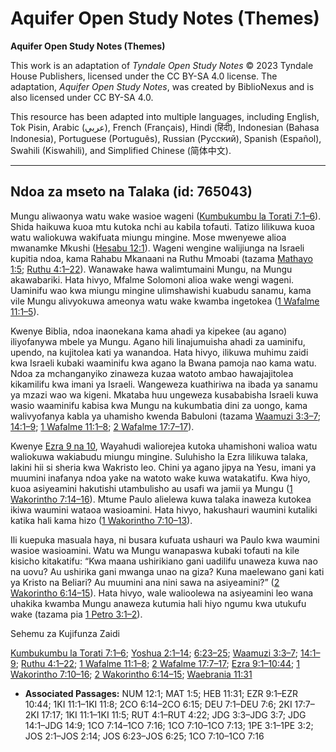 # Aquifer Open Study Notes (Themes)

**Aquifer Open Study Notes (Themes)**

This work is an adaptation of *Tyndale Open Study Notes* © 2023 Tyndale House Publishers, licensed under the CC BY\-SA 4\.0 license. The adaptation, *Aquifer Open Study Notes*, was created by BiblioNexus and is also licensed under CC BY\-SA 4\.0\.

This resource has been adapted into multiple languages, including English, Tok Pisin, Arabic (عربي), French (Français), Hindi (हिंदी), Indonesian (Bahasa Indonesia), Portuguese (Português), Russian (Русский), Spanish (Español), Swahili (Kiswahili), and Simplified Chinese (简体中文).



--------------------------------

## Ndoa za mseto na Talaka (id: 765043)

Mungu aliwaonya watu wake wasioe wageni ([Kumbukumbu la Torati 7:1–6](https://ref.ly/Deut7:1-Deut7:6)). Shida haikuwa kuoa mtu kutoka nchi au kabila tofauti. Tatizo lilikuwa kuoa watu waliokuwa wakifuata miungu mingine. Mose mwenyewe alioa mwanamke Mkushi ([Hesabu 12:1](https://ref.ly/Num12:1)). Wageni wengine walijiunga na Israeli kupitia ndoa, kama Rahabu Mkanaani na Ruthu Mmoabi (tazama [Mathayo 1:5](https://ref.ly/Matt1:5); [Ruthu 4:1–22](https://ref.ly/Ruth4:1-Ruth4:22)). Wanawake hawa walimtumaini Mungu, na Mungu akawabariki. Hata hivyo, Mfalme Solomoni alioa wake wengi wageni. Uaminifu wao kwa miungu mingine ulimshawishi kuabudu sanamu, kama vile Mungu alivyokuwa ameonya watu wake kwamba ingetokea ([1 Wafalme 11:1–5](https://ref.ly/1Kgs11:1-1Kgs11:5)).

Kwenye Biblia, ndoa inaonekana kama ahadi ya kipekee (au agano) iliyofanywa mbele ya Mungu. Agano hili linajumuisha ahadi za uaminifu, upendo, na kujitolea kati ya wanandoa. Hata hivyo, ilikuwa muhimu zaidi kwa Israeli kubaki waaminifu kwa agano la Bwana pamoja nao kama watu. Ndoa za mchanganyiko zinaweza kuzaa watoto ambao hawajajitolea kikamilifu kwa imani ya Israeli. Wangeweza kuathiriwa na ibada ya sanamu ya mzazi wao wa kigeni. Mkataba huu ungeweza kusababisha Israeli kuwa wasio waaminifu kabisa kwa Mungu na kukumbatia dini za uongo, kama walivyofanya kabla ya uhamisho kwenda Babuloni (tazama [Waamuzi 3:3–7](https://ref.ly/Judg3:3-Judg3:7); [14:1–9](https://ref.ly/Judg14:1-Judg14:9); [1 Wafalme 11:1–8](https://ref.ly/1Kgs11:1-1Kgs11:8); [2 Wafalme 17:7–17](https://ref.ly/2Kgs17:7-2Kgs17:17)).

Kwenye [Ezra 9 na 10](https://ref.ly/Ezra9:1-Ezra10:44), Wayahudi waliorejea kutoka uhamishoni walioa watu waliokuwa wakiabudu miungu mingine. Suluhisho la Ezra lilikuwa talaka, lakini hii si sheria kwa Wakristo leo. Chini ya agano jipya na Yesu, imani ya muumini inafanya ndoa yake na watoto wake kuwa watakatifu. Kwa hiyo, kuoa asiyeamini hakutishi utambulisho au usafi wa jamii ya Mungu ([1 Wakorintho 7:14–16](https://ref.ly/1Cor7:14-1Cor7:16)). Mtume Paulo alielewa kuwa talaka inaweza kutokea ikiwa waumini wataoa wasioamini. Hata hivyo, hakushauri waumini kutaliki katika hali kama hizo ([1 Wakorintho 7:10–13](https://ref.ly/1Cor7:10-1Cor7:13)).

Ili kuepuka masuala haya, ni busara kufuata ushauri wa Paulo kwa waumini wasioe wasioamini. Watu wa Mungu wanapaswa kubaki tofauti na kile kisicho kitakatifu: “Kwa maana ushirikiano gani uadilifu unaweza kuwa nao na uovu? Au ushirika gani mwanga unao na giza? Kuna maelewano gani kati ya Kristo na Beliari? Au muumini ana nini sawa na asiyeamini?” ([2 Wakorintho 6:14–15](https://ref.ly/2Cor6:14-2Cor6:15)). Hata hivyo, wale walioolewa na asiyeamini leo wana uhakika kwamba Mungu anaweza kutumia hali hiyo ngumu kwa utukufu wake (tazama pia [1 Petro 3:1–2](https://ref.ly/1Pet3:1-1Pet3:2)).

Sehemu za Kujifunza Zaidi

[Kumbukumbu la Torati 7:1–6](https://ref.ly/Deut7:1-Deut7:6); [Yoshua 2:1–14](https://ref.ly/Josh2:1-Josh2:14); [6:23–25](https://ref.ly/Josh6:23-Josh6:25); [Waamuzi 3:3–7](https://ref.ly/Judg3:3-Judg3:7); [14:1–9](https://ref.ly/Judg14:1-Judg14:9); [Ruthu 4:1–22](https://ref.ly/Ruth4:1-Ruth4:22); [1 Wafalme 11:1–8](https://ref.ly/1Kgs11:1-1Kgs11:8); [2 Wafalme 17:7–17](https://ref.ly/2Kgs17:7-2Kgs17:17); [Ezra 9:1–10:44](https://ref.ly/Ezra9:1-Ezra10:44); [1 Wakorintho 7:10–16](https://ref.ly/1Cor7:10-1Cor7:16); [2 Wakorintho 6:14–15](https://ref.ly/2Cor6:14-2Cor6:15); [Waebrania 11:31](https://ref.ly/Heb11:31)

* **Associated Passages:** NUM 12:1; MAT 1:5; HEB 11:31; EZR 9:1–EZR 10:44; 1KI 11:1–1KI 11:8; 2CO 6:14–2CO 6:15; DEU 7:1–DEU 7:6; 2KI 17:7–2KI 17:17; 1KI 11:1–1KI 11:5; RUT 4:1–RUT 4:22; JDG 3:3–JDG 3:7; JDG 14:1–JDG 14:9; 1CO 7:14–1CO 7:16; 1CO 7:10–1CO 7:13; 1PE 3:1–1PE 3:2; JOS 2:1–JOS 2:14; JOS 6:23–JOS 6:25; 1CO 7:10–1CO 7:16

